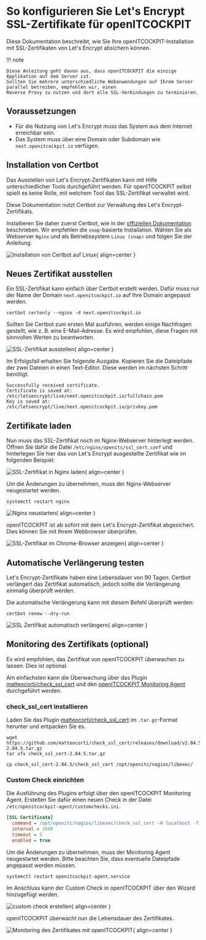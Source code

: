 # So konfigurieren Sie Let's Encrypt SSL-Zertifikate für openITCOCKPIT

Diese Dokumentation beschreibt, wie Sie Ihre openITCOCKPIT-Installation mit SSL-Zertifikaten von Let's Encrypt absichern können.

!!! note

    Diese Anleitung geht davon aus, dass openITCOCKPIT die einzige Applikation auf dem Server ist.
    Sollten Sie mehrere unterschiedliche Webanwendungen auf Ihrem Server parallel betreiben, empfehlen wir, einen
    Reverse Proxy zu nutzen und dort alle SSL-Verbindungen zu terminieren.

## Voraussetzungen

- Für die Nutzung von Let's Encrypt muss das System aus dem Internet erreichbar sein.
- Das System muss über eine Domain oder Subdomain wie `next.openitcockpit.io` verfügen.

## Installation von Certbot

Das Ausstellen von Let's Encrypt-Zertifikaten kann mit Hilfe unterschiedlicher Tools durchgeführt werden. Für openITCOCKPIT selbst spielt es keine Rolle, mit welchem Tool
das SSL-Zertifikat verwaltet wird.

Diese Dokumentation nutzt Certbot zur Verwaltung des Let's Encrypt-Zertifikats.

Installieren Sie daher zuerst Certbot, wie in der [offiziellen Dokumentation](https://certbot.eff.org/) beschrieben. Wir empfehlen die `snap`-basierte Installation.
Wählen Sie als Webserver `Nginx` und als Betriebssystem `Linux (snap)` und folgen Sie der Anleitung.

![Installation von Certbot auf Linux](/images/lets_encrypt/install_certbot.png){ align=center }

## Neues Zertifikat ausstellen

Ein SSL-Zertifikat kann einfach über Certbot erstellt werden. Dafür muss nur der Name der Domain `next.openitcockpit.io` auf Ihre Domain angepasst werden.

```
certbot certonly --nginx -d next.openitcockpit.io
```

Sollten Sie Certbot zum ersten Mal ausführen, werden einige Nachfragen gestellt, wie z. B. eine E-Mail-Adresse. Es wird empfohlen, diese Fragen mit sinnvollen Werten zu beantworten.

![SSL-Zertifikat ausstellen](/images/lets_encrypt/certbot_issue_certificate.png){ align=center }

Im Erfolgsfall erhalten Sie folgende Ausgabe. Kopieren Sie die Dateipfade der zwei Dateien in einen Text-Editor. Diese werden im nächsten Schritt benötigt.
```
Successfully received certificate.
Certificate is saved at: /etc/letsencrypt/live/next.openitcockpit.io/fullchain.pem
Key is saved at:         /etc/letsencrypt/live/next.openitcockpit.io/privkey.pem
```

## Zertifikate laden

Nun muss das SSL-Zertifikat noch im Nginx-Webserver hinterlegt werden. Öffnen Sie dafür die Datei `/etc/nginx/openitc/ssl_cert.conf` und hinterlegen Sie hier das von
Let's Encrypt ausgestellte Zertifikat wie im folgenden Beispiel:

![SSL-Zertifikat in Nginx laden](/images/lets_encrypt/nginx_load_certificate.png){ align=center }

Um die Änderungen zu übernehmen, muss der Nginx-Webserver neugestartet werden.

```
systemctl restart nginx
```

![Nginx neustarten](/images/lets_encrypt/restart_nginx.png){ align=center }

openITCOCKPIT ist ab sofort mit dem Let's Encrypt-Zertifikat abgesichert. Dies können Sie mit Ihrem Webbrowser überprüfen.

![SSL-Zertifikat im Chrome-Browser anzeigen](/images/lets_encrypt/browser_view_certificate.png){ align=center }

## Automatische Verlängerung testen

Let's Encrypt-Zertifikate haben eine Lebensdauer von 90 Tagen. Certbot verlängert das Zertifikat automatisch, jedoch sollte die Verlängerung einmalig überprüft werden.

Die automatische Verlängerung kann mit diesem Befehl überprüft werden:

```
certbot renew --dry-run
```

![SSL Zertifikat automatisch verlängern](/images/lets_encrypt/renew.png){ align=center }


## Monitoring des Zertifikats (optional)

Es wird empfohlen, das Zertifikat von openITCOCKPIT überwachen zu lassen. Dies ist optional.

Am einfachsten kann die Überwachung über das Plugin [matteocorti/check_ssl_cert](https://github.com/matteocorti/check_ssl_cert/releases) und den [openITCOCKPIT Monitoring Agent](/beginners/openitcockpit-agent/) durchgeführt werden.

### check_ssl_cert installieren

Laden Sie das Plugin [matteocorti/check_ssl_cert](https://github.com/matteocorti/check_ssl_cert/releases) im `.tar.gz`-Format herunter und entpacken Sie es.

```
wget https://github.com/matteocorti/check_ssl_cert/releases/download/v2.84.5/check_ssl_cert-2.84.5.tar.gz
tar xfv check_ssl_cert-2.84.5.tar.gz

cp check_ssl_cert-2.84.5/check_ssl_cert /opt/openitc/nagios/libexec/
```

### Custom Check einrichten

Die Ausführung des Plugins erfolgt über den openITCOCKPIT Monitoring Agent. Erstellen Sie dafür einen neuen Check in der Datei `/etc/openitcockpit-agent/customchecks.ini`.

```ini
[SSL Certificate]
  command = /opt/openitc/nagios/libexec/check_ssl_cert -H localhost -f /etc/letsencrypt/live/next.openitcockpit.io/cert.pem -r /etc/letsencrypt/live/next.openitcockpit.io/fullchain.pem --warning 15 --critical 5
  interval = 3600
  timeout = 5
  enabled = true
```

Um die Änderungen zu übernehmen, muss der Monitoring Agent neugestartet werden. Bitte beachten Sie, dass eventuelle Dateipfade angepasst werden müssen.

```
systemctl restart openitcockpit-agent.service
```

Im Anschluss kann der Custom Check in openITCOCKPIT über den Wizard hinzugefügt werden.

![custom check erstellen](/images/lets_encrypt/create_custom_check.png){ align=center }

openITCOCKPIT überwacht nun die Lebensdauer des Zertifikates.


![Monitoring des Zertifikates mit openITCOCKPIT](/images/lets_encrypt/monitoring_ssl_certificate_openitcockpit.png){ align=center }
